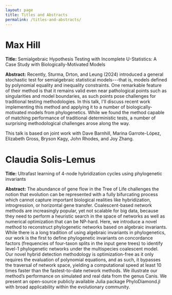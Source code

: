 ```yaml
---
layout: page
title: Titles and Abstracts
permalink: /titles-and-abstracts/
---
```


# Max Hill
**Title:** Semialgebraic Hypothesis Testing with Incomplete U-Statistics: A Case Study with Biologically-Motivated Models

**Abstract:** Recently, Sturma, Drton, and Leung (2024) introduced a general stochastic test for semialgebraic statistical models---that is, models defined by polynomial equality and inequality constraints. One remarkable feature of their method is that it remains valid even near pathological points such as singularities and model boundaries, as such points pose challenges for traditional testing methodologies. In this talk, I'll discuss recent work implementing this method and applying it to a number of biologically-motivated models from phylogenetics. While we found the method capable of matching performance of traditional deterministic tests, a number of surprising methodological challenges arose along the way.

This talk is based on joint work with Dave Barnhill, Marina Garrote-López, Elizabeth Gross, Bryson Kagy, John Rhodes, and Joy Zhang.


# Claudia Solis-Lemus

**Title:** Ultrafast learning of 4-node hybridization cycles using phylogenetic invariants

**Abstract:** The abundance of gene flow in the Tree of Life challenges the notion that evolution can be represented with a fully bifurcating process which cannot capture important biological realities like hybridization, introgression, or horizontal gene transfer. Coalescent-based network methods are increasingly popular, yet not scalable for big data, because they need to perform a heuristic search in the space of networks as well as numerical optimization that can be NP-hard. Here, we introduce a novel method to reconstruct phylogenetic networks based on algebraic invariants. While there is a long tradition of using algebraic invariants in phylogenetics, our work is the first to define phylogenetic invariants on concordance factors (frequencies of four-taxon splits in the input gene trees) to identify level-1 phylogenetic networks under the multispecies coalescent model. Our novel hybrid detection methodology is optimization-free as it only requires the evaluation of polynomial equations, and as such, it bypasses the traversal of network space, yielding a computational speed at least 10 times faster than the fastest-to-date network methods. We illustrate our method’s performance on simulated and real data from the genus Canis. We present an open-source publicly available Julia package PhyloDiamond.jl with broad applicability within the evolutionary community.
